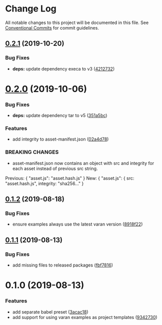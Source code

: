 # Change Log

All notable changes to this project will be documented in this file.
See [Conventional Commits](https://conventionalcommits.org) for commit guidelines.

## [0.2.1](https://github.com/ersims/varan/compare/create-varan-app@0.2.0...create-varan-app@0.2.1) (2019-10-20)

### Bug Fixes

- **deps:** update dependency execa to v3 ([4212732](https://github.com/ersims/varan/commit/4212732))

# [0.2.0](https://github.com/ersims/varan/compare/create-varan-app@0.1.2...create-varan-app@0.2.0) (2019-10-06)

### Bug Fixes

- **deps:** update dependency tar to v5 ([351a5bc](https://github.com/ersims/varan/commit/351a5bc))

### Features

- add integrity to asset-manifest.json ([02a4d78](https://github.com/ersims/varan/commit/02a4d78))

### BREAKING CHANGES

- asset-manifest.json now contains an object with src and
  integrity for each asset instead of previous src string.

Previous: { "asset.js": "asset.hash.js" }
New: { "asset.js": { src: "asset.hash.js", integrity: "sha256..." }

## [0.1.2](https://github.com/ersims/varan/compare/create-varan-app@0.1.1...create-varan-app@0.1.2) (2019-08-18)

### Bug Fixes

- ensure examples always use the latest varan version ([8918f22](https://github.com/ersims/varan/commit/8918f22))

## [0.1.1](https://github.com/ersims/varan/compare/create-varan-app@0.1.0...create-varan-app@0.1.1) (2019-08-13)

### Bug Fixes

- add missing files to released packages ([fbf7816](https://github.com/ersims/varan/commit/fbf7816))

# 0.1.0 (2019-08-13)

### Features

- add separate babel preset ([3acac18](https://github.com/ersims/varan/commit/3acac18))
- add support for using varan examples as project templates ([9342730](https://github.com/ersims/varan/commit/9342730))
